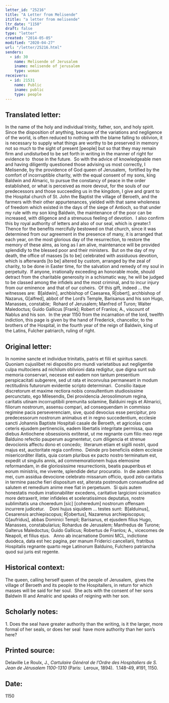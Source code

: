 ```yaml
---
letter_id: "25216"
title: "A Letter from Melisende"
ititle: "a letter from melisende"
ltr_date: "1150"
draft: false
type: "letter"
created: "2014-05-05"
modified: "2020-04-27"
url: "/letter/25216.html"
senders:
  - id: 30
    name: Melisende of Jerusalem
    iname: melisende of jerusalem
    type: woman
receivers:
  - id: 21531
    name: Public
    iname: public
    type: people
---
```

<h2> Translated letter:</h2><p>In the name of the holy and individual trinity, father, son, and holy spirit.&nbsp; Since the disposition of anything, because of the variations and negligence of the world, is often reduced to nothing with the blame falling to oblivion, it is necessary to supply what things are worthy to be preserved in memory not so much to the sight of present [people] but so that they may remain firm and undisturbed to be set forth in writing in the manner of right for evidence to&nbsp; those in the future.&nbsp; So with the advice of knowledgeable men and having diligently questioned those advising us most correctly, I Melisende, by the providence of God queen of Jerusalem,&nbsp; fortified by the comfort of incorruptible charity, with the equal consent of my sons, king Baldwin and Almaric, to pursue the constancy of peace in the order established, or what is perceived as more devout, for the souls of our predecessors and those succeeding us in the kingdom, I give and grant to the Hospital church of St. John the Baptist the village of Beroeth, and the farmers with their other appurtenances, yielded with that same wholeness of freedom which existed in the days of the siege of Antioch, so that under my rule with my son king Baldwin, the maintenance of the poor can be increased, with diligence and a strenuous feeling of devotion.&nbsp; I also confirm this by royal authority of letters and also of our seal, which is greater.1&nbsp; Thence for the benefits mercifully bestowed on that church, since it was determined from our agreement in the presence of many, it is arranged that each year, on the most glorious day of the resurrection, to restore the memory of these alms, as long as I am alive, maintenance will be provided splendidly to the blessed poor and their ministers.&nbsp; But on the day of my death, the office of masses [is to be] celebrated with assiduous devotion, which is afterwards [to be] altered by custom, arranged by the zeal of charity, to be done in Easter time, for the salvation and remedy of my soul in perpetuity.&nbsp; If anyone, irrationally exceeding an honorable mode, should detract from the charitable generosity in a schismatic way, he will be judged to be classed among the infidels and the most criminal, and to incur injury from our eminence &nbsp;and that of our coheirs.&nbsp; Of this gift, indeed … the witnesses are:&nbsp; B[aldwin], archbishop of Caesarea, R[obert], archbishop of Nazarus, G[alfred], abbot of the Lord’s Temple, Barisanus and his son Hugo, Manasses, constable;&nbsp; Rohard of Jerusalem; Manfred of Turon; Walter Maledoctus; Guido Gallicus [Frank]; Robert of Franlos; A., viscount of Nablus and his son.&nbsp; In the year 1150 from the incarnation of the lord, twelfth indiction, this page is given by the hand of Frederick, chancellor, to the brothers of the Hospital, in the fourth year of the reign of Baldwin, king of the Latins, Fulcher patriarch, ruling of right.</p><h2 class="mt-4"> Original letter:</h2><p>In nomine sancte et individue trinitatis, patris et filii et spiritus sancti.&nbsp; Quoniam cujuslibet rei dispositio pro mundi varietatibus aut negligentie culpa multociens ad nichilum oblivioni data redigitur, que digna sunt sub memoria conservari, necesse est eadem non tantum presentium perspicacitati subgerere, sed ut rata et inconvulsa permaneant in modum rectitudinis futurorum evidentie scripto determinari.&nbsp; Consilio itaque discretorum et maxime rectiora nobis consultentium studiosissime percunctato, ego Milesendis, Dei providencia Jerosolimorum regina, caritatis utinam incorruptibili premunita solamine, Balduini regis et Almarici, filiorum nostrorum, assensu compari, ad consequendam in commisso regimine pacis perseverenciam, sive, quod devocius esse percipitur, pro predecessorum nostrorum animabus et in regno succedentium, ecclesie sancti Johannis Baptiste Hospitali casale de Beroeth, et agricolas cum ceteris ejusdem pertinenciis, eadem libertatis integritate permissa, qua diebus Antiochene obsessionis extiterat, ut me regnante cum filio meo rege Balduino refectio pauperum augmentetur, cum diligencia et strenue devocionis affectu dono et concedo;&nbsp; literarum etiam et sigilli nostri, quod majus est, auctoritate regia confirmo.&nbsp; Deinde pro beneficiis eidem ecclesie misericorditer illatis, quia coram pluribus ex pacto nostro terminatum est, expedit ut singulis annis, ad commemorationem hujus elemosine reformandam, in die gloriosissime resurrectionis, beatis pauperibus et eorum ministris, me vivente, splendide detur procuratio.&nbsp; In die autem obitus mei, cum assidua devocione celebrato missarum officio, quod zelo caritatis in termine pasche fieri dispositum est, alterata postmodum consuetudine ad salutem et remedium anime mee fiat in perpetuum.&nbsp; Si quis autem honestatis modum irrationabiliter excedens, caritative largicioni scismatico more detraxerit, inter infideles et sceleratissimos deputatus, nostre sublimitatis una choeredum [sic] [coheredum] nostrorum offensam incurrere judicetur.&nbsp;&nbsp;&nbsp; Doni hujus siquidem … testes sunt:&nbsp; B[alduinus], Cesarensis archiepiscopus; R[obertus], Nazarenus archiepiscopus; G[aufridus], abbas Dominici Templi; Barisanus, et ejusdem filius Hugo, Manasses, constabularius; Rohardus de Jerusalem; Manfredus de Turone; Galterus Maledoctus; Guido Gallicus; Robertus de Franlos; A., vicecomes de Neapoli, et filius ejus.&nbsp;&nbsp; Anno ab incarnatione Domini MCL, indictione duodeca, data est hec pagina, per manum Friderici cancellarii, fratribus Hospitalis regnante quarto rege Latinorum Balduino, Fulchero patriarcha quod sui juris est regente.</p><h2 class="mt-4"> Historical context:</h2><p>The queen, calling herself queen of the people of Jerusalem,&nbsp; gives the village of Beroeth and its people to the Hospitallers, in return for which masses will be said for her soul.&nbsp; She acts with the consent of her sons Baldwin III and Amalric and speaks of reigning with her son.</p><h2 class="mt-4"> Scholarly notes:</h2><p>1. Does the seal have greater authority than the writing, is it the larger, more formal of her seals, or does her seal&nbsp; have more authority than her son’s here?</p><h2 class="mt-4"> Printed source:</h2><p>Delaville Le Roulx, J., <i>Cartulaire Général de l’Ordre des Hospitaliers de S. Jean de Jérusalem 1100-1310</i> (Paris:&nbsp; Leroux, 1894).&nbsp; 1.148-49, #191, 1150.</p><h2 class="mt-4"> Date:</h2>1150